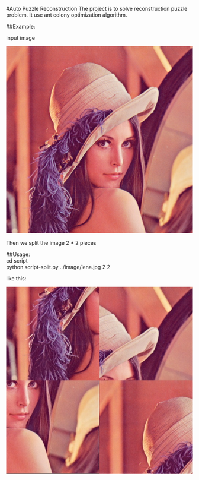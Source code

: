 #Auto Puzzle Reconstruction
The project is to solve reconstruction puzzle problem.
It use ant colony optimization algorithm.

##Example:

input image

![lena](image/lena.jpg)

Then we split the image 2 * 2 pieces 

##Usage:  
    cd script  
    python script-split.py ../image/lena.jpg 2 2

like this:

![piece](demo/comb.jpg)


